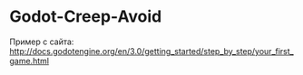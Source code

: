 # Godot-Creep-Avoid
Пример с сайта: http://docs.godotengine.org/en/3.0/getting_started/step_by_step/your_first_game.html
